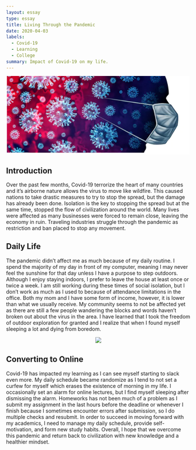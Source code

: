 ```yaml
---
layout: essay
type: essay
title: Living Through the Pandemic
date: 2020-04-03
labels:
  - Covid-19
  - Learning
  - College
summary: Impact of Covid-19 on my life.
---
```


<p align='center'>  
<img src="https://github.com/Nelson-Liang/Nelson-Liang.github.io/blob/master/images/covid-19.PNG" width='500'/>
</p>

## Introduction
Over the past few months, Covid-19 terrorize the heart of many countries and it’s airborne nature allows the virus to move like wildfire. This caused nations to take drastic measures to try to stop the spread, but the damage has already been done. Isolation is the key to stopping the spread but at the same time, stopped the flow of civilization around the world. Many lives were affected as many businesses were forced to remain close, leaving the economy in ruin. Traveling industries struggle through the pandemic as restriction and ban placed to stop any movement.  

## Daily Life
The pandemic didn’t affect me as much because of my daily routine. I spend the majority of my day in front of my computer, meaning I may never feel the sunshine for that day unless I have a purpose to step outdoors. Although I enjoy staying indoors, I prefer to leave the house at least once or twice a week. I am still working during these times of social isolation, but I don’t work as much as I used to because of attendance limitations in the office. Both my mom and I have some form of income, however, it is lower than what we usually receive. My community seems to not be affected yet as there are still a few people wandering the blocks and words haven’t broken out about the virus in the area. I have learned that I took the freedom of outdoor exploration for granted and I realize that when I found myself sleeping a lot and dying from boredom.

<p align='center'>  
<img src="https://media.istockphoto.com/vectors/online-school-classes-isometric-vector-illustration-vector-id1145280800" width='500'/>
</p>

## Converting to Online
Covid-19 has impacted my learning as I can see myself starting to slack even more. My daily schedule became randomize as I tend to not set a curfew for myself which erases the existence of morning in my life. I occasionally set an alarm for online lectures, but I find myself sleeping after dismissing the alarm. Homeworks has not been much of a problem as I submit my assignment in the last hours before the deadline or whenever I finish because I sometimes encounter errors after submission, so I do multiple checks and resubmit. In order to succeed in moving forward with my academics, I need to manage my daily schedule, provide self-motivation, and form new study habits. Overall, I hope that we overcome this pandemic and return back to civilization with new knowledge and a healthier mindset.
